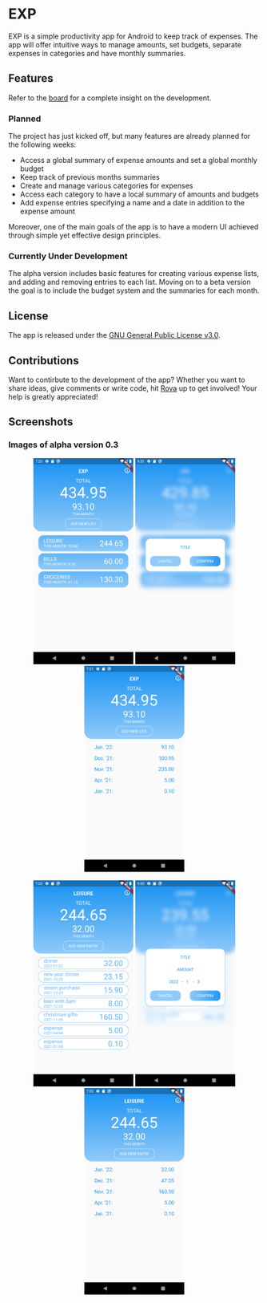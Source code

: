 # EXP

EXP is a simple productivity app for Android to keep track of expenses. The app will offer intuitive ways to manage amounts, set budgets, separate expenses in categories and have monthly summaries.

## Features

Refer to the [board](https://github.com/rovati/exp-app/projects/1) for a complete insight on the development.

### Planned

The project has just kicked off, but many features are already planned for the following weeks:

- Access a global summary of expense amounts and set a global monthly budget
- Keep track of previous months summaries
- Create and manage various categories for expenses
- Access each category to have a local summary of amounts and budgets
- Add expense entries specifying a name and a date in addition to the expense amount

Moreover, one of the main goals of the app is to have a modern UI achieved through simple yet effective design principles.

### Currently Under Development

The alpha version includes basic features for creating various expense lists, and adding and removing entries to each list. Moving on to a beta version the goal is to include the budget system and the summaries for each month.

## License

The app is released under the [GNU General Public License v3.0](LICENSE).

## Contributions

Want to contirbute to the development of the app? Whether you want to share ideas, give comments or write code, hit [Rova](https://github.com/rovati) up to get involved! Your help is greatly appreciated!

## Screenshots
### Images of alpha version 0.3
<p align="center">
  <img src="https://github.com/rovati/exp-app/blob/main/screenshots/0.3/home_screen_0.3.png" width="200" title="Home Page">
  <img src="https://github.com/rovati/exp-app/blob/main/screenshots/0.2.1/new_list_dialog_0.2.1.jpg" width="200" title="Dialog for new list creation">
  <img src="https://github.com/rovati/exp-app/blob/main/screenshots/0.3/home_summary_0.3.png" width="200" title="Expenses Summary on Home Page">
</p>
<p align="center">
  <img src="https://github.com/rovati/exp-app/blob/main/screenshots/0.3/expense_screen_0.3.png" width="200" title="Expense List Page">
  <img src="https://github.com/rovati/exp-app/blob/main/screenshots/0.2.1/new_entry_dialog_0.2.1.jpg" width="200" title="Dialog for expense creation">
  <img src="https://github.com/rovati/exp-app/blob/main/screenshots/0.3/expense_summary_o.3.png" width="200" title="Expenses Summary on Expense Page">
</p>
